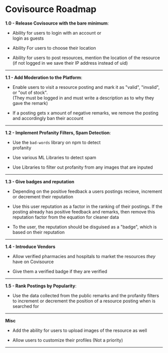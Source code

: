 # Covisource Roadmap

**1.0 - Release Covisource with the bare minimum**:

- Ability for users to login with an account or  
  login as guests

- Ability For users to choose their location

- Ability for users to post resources, mention the
  location of the resource (if not logged in we
  save their IP address instead of uid)

---

**1.1 - Add Moderation to the Platform**:

- Enable users to visit a resource posting and mark
  it as "valid", "invalid", or "out of stock".  
  (They must be logged in and must write a
  description as to why they gave the remark)

- If a posting gets x amount of negative remarks,
  we remove the posting and accordingly ban their
  account

---

**1.2 - Implement Profanity Filters, Spam Detection**:

- Use the `bad-words` library on npm to detect  
  profanity

- Use various ML Libraries to detect spam

- Use Libraries to filter out profanity from any images that are inputed

---

**1.3 - Give badges and reputation**

- Depending on the positive feedback a users postings recieve, increment or decrement their reputation

- Use this user reputation as a factor in the ranking of their postings. If the posting already has positive feedback and remarks, then remove this reputation factor from the equation for cleaner data

- To the user, the reputation should be disguised as a "badge", which is based on their reputation

---

**1.4 - Introduce Vendors**

- Allow verified pharmacies and hospitals to market the resources _they_ have on Covisource

- Give them a verified badge if they are verified

---

**1.5 - Rank Postings by Popularity**:

- Use the data collected from the public remarks
  and the profanity filters to increment or
  decrement the position of a resource posting when
  is searched for

---

**Misc**

- Add the ability for users to upload images of the resource as well

- Allow users to customize their profiles (Not a priority)

---
